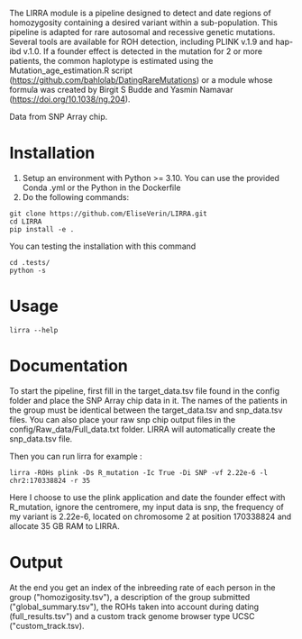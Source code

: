 The LIRRA module is a pipeline designed to detect and date regions of homozygosity containing a desired variant within a sub-population. This pipeline is adapted for rare autosomal and recessive genetic mutations. Several tools are available for ROH detection, including PLINK v.1.9 and hap-ibd v.1.0. If a founder effect is detected in the mutation for 2 or more patients, the common haplotype is estimated using the Mutation_age_estimation.R script (https://github.com/bahlolab/DatingRareMutations) or a module whose formula was created by Birgit S Budde and Yasmin Namavar (https://doi.org/10.1038/ng.204).

Data from SNP Array chip. 
# Installation

1) Setup an environment with Python >= 3.10. You can use the provided Conda .yml or the Python in the Dockerfile
2) Do the following commands:
```
git clone https://github.com/EliseVerin/LIRRA.git
cd LIRRA
pip install -e .
```
You can testing the installation with this command
```
cd .tests/
python -s 
```

# Usage
```
lirra --help 
```
# Documentation

To start the pipeline, first fill in the target_data.tsv file found in the config folder and place the SNP Array chip data in it. The names of the patients in the group must be identical between the target_data.tsv and snp_data.tsv files. You can also place your raw snp chip output files in the config/Raw_data/Full_data.txt folder. LIRRA will automatically create the snp_data.tsv file.

Then you can run lirra for example :
```
lirra -ROHs plink -Ds R_mutation -Ic True -Di SNP -vf 2.22e-6 -l chr2:170338824 -r 35
```
Here I choose to use the plink application and date the founder effect with R_mutation, ignore the centromere, my input data is snp, the frequency of my variant is 2.22e-6, located on chromosome 2 at position 170338824 and allocate 35 GB RAM to LIRRA. 

# Output
At the end you get an index of the inbreeding rate of each person in the group ("homozigosity.tsv"), a description of the group submitted ("global_summary.tsv"), the ROHs taken into account during dating (full_results.tsv") and a custom track genome browser type UCSC ("custom_track.tsv).
